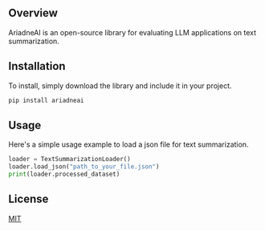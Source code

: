 ## Overview
AriadneAI is an open-source library for evaluating LLM applications on text summarization. 


## Installation

To install, simply download the library and include it in your project.

```bash
pip install ariadneai
```

## Usage
Here's a simple usage example to load a json file for text summarization.
```python
loader = TextSummarizationLoader()
loader.load_json("path_to_your_file.json")
print(loader.processed_dataset)
```

## License

[MIT](https://choosealicense.com/licenses/mit/)
